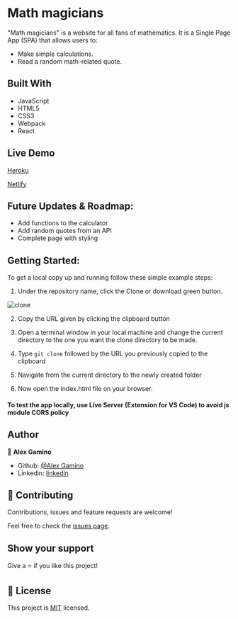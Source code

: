 # Math magicians

"Math magicians" is a website for all fans of mathematics. It is a Single Page App (SPA) that allows users to:
- Make simple calculations.
- Read a random math-related quote.

## Built With

- JavaScript
- HTML5
- CSS3
- Webpack
- React

## Live Demo

[Heroku](https://math-magicians-heroku.herokuapp.com/)

[Netlify](https://focused-mccarthy-1b64dc.netlify.app/)

## Future Updates & Roadmap:

- Add functions to the calculator
- Add random quotes from an API
- Complete page with styling

## Getting Started:

To get a local copy up and running follow these simple example steps:

1. Under the repository name, click the Clone or download green button.

![clone](https://user-images.githubusercontent.com/53324035/73660989-4451aa80-4667-11ea-8a89-176f89d6548a.png)

2. Copy the URL given by clicking the clipboard button

3. Open a terminal window in your local machine and change the current directory to the one you
   want the clone directory to be made.

4. Type  `git clone` followed by the URL you previously copied to the clipboard

5. Navigate from the current directory to the newly created folder

6. Now open the index.html file on your browser.

#### To test the app locally, use Live Server (Extension for VS Code) to avoid js module CORS policy ####

## Author

👤 **Alex Gamino**

- Github: [@Alex Gamino](https://github.com/AlexHamn)
- Linkedin: [linkedin](https://linkedin.com/in/alex-gamino-81aab3214/)

## 🤝 Contributing

Contributions, issues and feature requests are welcome!

Feel free to check the [issues page](issues/).

## Show your support

Give a ⭐️ if you like this project!

## 📝 License

This project is [MIT](./LICENSE) licensed.
